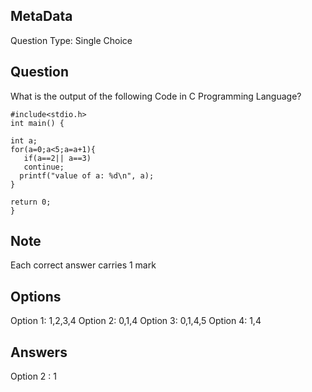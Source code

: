 ## MetaData
Question Type: Single Choice

## Question
What is the output of the following Code in C Programming Language? 

    #include<stdio.h>
    int main() {
    
    int a;
    for(a=0;a<5;a=a+1){
       if(a==2|| a==3)
       continue;
      printf("value of a: %d\n", a);
    }
    
    return 0;
    }
    
## Note
Each correct answer carries 1 mark

## Options
Option 1: 1,2,3,4
Option 2: 0,1,4
Option 3: 0,1,4,5
Option 4: 1,4

## Answers
Option 2 : 1

